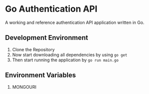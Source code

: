 # Go Authentication API

A working and reference authentication API application written in Go.

## Development Environment
1. Clone the Repository
2. Now start downloading all dependencies by using ```go get```
3. Then start running the application by ```go run main.go```

## Environment Variables
1. MONGOURI
